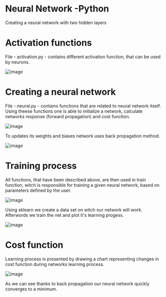 # Neural Network -Python
Creating a neural network with two hidden layers

# Activation functions

File - activation.py - contains different activation function, that can be used by neurons.

![image](https://user-images.githubusercontent.com/37414943/60324416-08de5780-9985-11e9-8014-91fd3e921601.png)

# Creating a neural network

File - neural.py - contains functions that are related to neural network itself. Using theese functions one is able to initialize a network, calculate networks response (forward propagation) and cost function. 

![image](https://user-images.githubusercontent.com/37414943/60324567-6e324880-9985-11e9-953d-f37e0b564668.png)

To updates its weights and biases network uses back propagation method.

![image](https://user-images.githubusercontent.com/37414943/60324646-a043aa80-9985-11e9-9947-2a567b5e27ee.png)

# Training process

All functions, that have been described above, are then used in train function, witch is responsible for training a given neural network,
based on parameters defined by the user.

![image](https://user-images.githubusercontent.com/37414943/60324756-ec8eea80-9985-11e9-8d0d-957a59a50e6a.png)

Using sklearn we create a data set on witch our network will work. Afterwords we train the net and plot it's learning progess.

![image](https://user-images.githubusercontent.com/37414943/60324849-2eb82c00-9986-11e9-9205-28bb8d776901.png)

# Cost function
Learning process is presented by drawing a chart representing changes in cost function during networks learning process.

![image](https://user-images.githubusercontent.com/37414943/60324962-6a52f600-9986-11e9-8811-4e2323112319.png)

As we can see thanks to back propagation our neural network quickly converges to a minimum.
